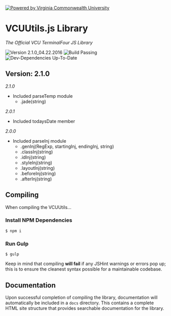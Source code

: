 [![Powered by Virginia Commonwealth University](https://t4tools.vcu.edu/github/images/powered-by.svg?paObkgFPFfuFYV)](http://www.vcu.edu/)

# VCUUtils.js Library
*The Official VCU TerminalFour JS Library*

![Version 2.1.0_04.22.2016](https://img.shields.io/badge/version-2.1.0__04.22.2016-lightgrey.svg)
![Build Passing](https://img.shields.io/badge/build-testing-yellow.svg)
![Dev-Dependencies Up-To-Date](https://img.shields.io/badge/devDependencies-up--to--date-yellow.svg)

## Version: 2.1.0
*2.1.0*
- Included parseTemp module
    - .jade(string)

*2.0.1*
- Included todaysDate member

*2.0.0*
- Included parseInj module
    - .genInj(RegExp, startingInj, endingInj, string)
    - .classInj(string)
    - .idInj(string)
    - .styleInj(string)
    - .layoutInj(string)
    - .beforeInj(string)
    - .afterInj(string)

## Compiling
When compiling the VCUUtils...
### Install NPM Dependencies
```
$ npm i
```
### Run Gulp
```
$ gulp
```
Keep in mind that compiling **will fail** if any JSHint warnings or errors pop up; this is to ensure the cleanest syntax possible for a maintainable codebase.

## Documentation
Upon successful completion of compiling the library, documentation will automatically be included in a `docs` directory. This contains a complete HTML site structure that provides searchable documentation for the library.
